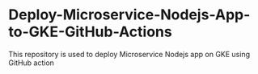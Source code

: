 # Deploy-Microservice-Nodejs-App-to-GKE-GitHub-Actions
This repository is used to deploy Microservice Nodejs app on GKE using GitHub action
